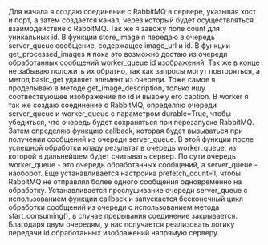 Для начала я создаю соединение с RabbitMQ в сервере, указывая хост и порт, а затем создается канал, через который будет осуществляться взаимодействие с RabbitMQ.
Так же я завожу поле count для уникальных id. В функции store_image я передаю в очередь server_queue сообщение, содержащее image_url и id. В функции get_processed_images
я пока это возможно достаю из очереди обработанных сообщений worker_queue id изображений. Так же в конце не забываю положить их обратно, так как запросы могут повторяться, а
метод basic_get удаляет элемент из очереди. Тоже самое я проделываю в методе get_image_description, только ищу соотвествующее изображение по id и вывожу его caption. В worker
я так же создаю соединение с RabbitMQ, определяю очереди server_queue и worker_queue с параметром durable=True, чтобы убедиться, что очередь будет сохраняться при перезапуске RabbitMQ.
Затем определяю функцию callback, которая будет вызываться при получении сообщений из очереди server_queue. В этой функции после успешной обработки кладу результат в очередь worker_queue, из
которой в дальнейшем будет считывать сервер. По сути очередь worker_queue - это очередь обработанных сообщений, а server_queue - наоборот. Еще устанавливается настройка prefetch_count=1, чтобы RabbitMQ 
не отправлял более одного сообщения одновременно на обработку. Устанавливается прослушивание очереди server_queue с использованием функции callback и запускается 
бесконечный цикл обработки сообщений из очереди с использованием метода start_consuming(), в случае прерывания соединение закрывается. Благодаря двум очередям, у нас получается
реализовать логику передачи id обработанных изображений напрямую серверу.


